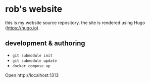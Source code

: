 # rob's website

this is my website source repository. the site is rendered using Hugo (https://hugo.io).

## development & authoring

* `git submodule init`
* `git submodule update`
* `docker compose up`

Open http://localhost:1313
